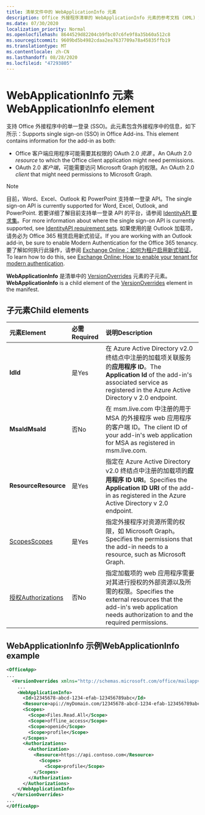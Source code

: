 ```yaml
---
title: 清单文件中的 WebApplicationInfo 元素
description: Office 外接程序清单的 WebApplicationInfo 元素的参考文档 (XML) 文件。
ms.date: 07/30/2020
localization_priority: Normal
ms.openlocfilehash: 8644529d82204cb9fbc07c6fe9f8a35b60a512c8
ms.sourcegitcommit: 9609bd5b4982cdaa2ea7637709a78a45835ffb19
ms.translationtype: MT
ms.contentlocale: zh-CN
ms.lasthandoff: 08/28/2020
ms.locfileid: "47293805"
---
```

# <a name="webapplicationinfo-element"></a><span data-ttu-id="1afd1-103">WebApplicationInfo 元素</span><span class="sxs-lookup"><span data-stu-id="1afd1-103">WebApplicationInfo element</span></span>

<span data-ttu-id="1afd1-104">支持 Office 外接程序中的单一登录 (SSO)。此元素包含外接程序中的信息，如下所示：</span><span class="sxs-lookup"><span data-stu-id="1afd1-104">Supports single sign-on (SSO) in Office Add-ins. This element contains information for the add-in as both:</span></span>

- <span data-ttu-id="1afd1-105">Office 客户端应用程序可能需要其权限的 OAuth 2.0 *资源* 。</span><span class="sxs-lookup"><span data-stu-id="1afd1-105">An OAuth 2.0 *resource* to which the Office client application might need permissions.</span></span>
- <span data-ttu-id="1afd1-106">OAuth 2.0 *客户端*，可能需要访问 Microsoft Graph 的权限。</span><span class="sxs-lookup"><span data-stu-id="1afd1-106">An OAuth 2.0 *client* that might need permissions to Microsoft Graph.</span></span>

> [!NOTE]
> <span data-ttu-id="1afd1-107">目前，Word、Excel、Outlook 和 PowerPoint 支持单一登录 API。</span><span class="sxs-lookup"><span data-stu-id="1afd1-107">The single sign-on API is currently supported for Word, Excel, Outlook, and PowerPoint.</span></span> <span data-ttu-id="1afd1-108">若要详细了解目前支持单一登录 API 的平台，请参阅 [IdentityAPI 要求集](/office/dev/add-ins/reference/requirement-sets/identity-api-requirement-sets)。</span><span class="sxs-lookup"><span data-stu-id="1afd1-108">For more information about where the single sign-on API is currently supported, see [IdentityAPI requirement sets](/office/dev/add-ins/reference/requirement-sets/identity-api-requirement-sets).</span></span> <span data-ttu-id="1afd1-109">如果使用的是 Outlook 加载项，请务必为 Office 365 租赁启用新式验证。</span><span class="sxs-lookup"><span data-stu-id="1afd1-109">If you are working with an Outlook add-in, be sure to enable Modern Authentication for the Office 365 tenancy.</span></span> <span data-ttu-id="1afd1-110">要了解如何执行此操作，请参阅 [Exchange Online：如何为租户启用新式验证](https://social.technet.microsoft.com/wiki/contents/articles/32711.exchange-online-how-to-enable-your-tenant-for-modern-authentication.aspx)。</span><span class="sxs-lookup"><span data-stu-id="1afd1-110">To learn how to do this, see [Exchange Online: How to enable your tenant for modern authentication](https://social.technet.microsoft.com/wiki/contents/articles/32711.exchange-online-how-to-enable-your-tenant-for-modern-authentication.aspx).</span></span>

<span data-ttu-id="1afd1-111">**WebApplicationInfo** 是清单中的 [VersionOverrides](versionoverrides.md) 元素的子元素。</span><span class="sxs-lookup"><span data-stu-id="1afd1-111">**WebApplicationInfo** is a child element of the [VersionOverrides](versionoverrides.md) element in the manifest.</span></span>  

## <a name="child-elements"></a><span data-ttu-id="1afd1-112">子元素</span><span class="sxs-lookup"><span data-stu-id="1afd1-112">Child elements</span></span>

|  <span data-ttu-id="1afd1-113">元素</span><span class="sxs-lookup"><span data-stu-id="1afd1-113">Element</span></span> |  <span data-ttu-id="1afd1-114">必需</span><span class="sxs-lookup"><span data-stu-id="1afd1-114">Required</span></span>  |  <span data-ttu-id="1afd1-115">说明</span><span class="sxs-lookup"><span data-stu-id="1afd1-115">Description</span></span>  |
|:-----|:-----|:-----|
|  <span data-ttu-id="1afd1-116">**Id**</span><span class="sxs-lookup"><span data-stu-id="1afd1-116">**Id**</span></span>    |  <span data-ttu-id="1afd1-117">是</span><span class="sxs-lookup"><span data-stu-id="1afd1-117">Yes</span></span>   |  <span data-ttu-id="1afd1-118">在 Azure Active Directory v2.0 终结点中注册的加载项关联服务的**应用程序 ID**。</span><span class="sxs-lookup"><span data-stu-id="1afd1-118">The **Application Id** of the add-in's associated service as registered in the Azure Active Directory v 2.0 endpoint.</span></span>|
|  <span data-ttu-id="1afd1-119">**MsaId**</span><span class="sxs-lookup"><span data-stu-id="1afd1-119">**MsaId**</span></span>    |  <span data-ttu-id="1afd1-120">否</span><span class="sxs-lookup"><span data-stu-id="1afd1-120">No</span></span>   |  <span data-ttu-id="1afd1-121">在 msm.live.com 中注册的用于 MSA 的外接程序 web 应用程序的客户端 ID。</span><span class="sxs-lookup"><span data-stu-id="1afd1-121">The client ID of your add-in's web application for MSA as registered in msm.live.com.</span></span>|
|  <span data-ttu-id="1afd1-122">**Resource**</span><span class="sxs-lookup"><span data-stu-id="1afd1-122">**Resource**</span></span>  |  <span data-ttu-id="1afd1-123">是</span><span class="sxs-lookup"><span data-stu-id="1afd1-123">Yes</span></span>   |  <span data-ttu-id="1afd1-124">指定在 Azure Active Directory v2.0 终结点中注册的加载项的**应用程序 ID URI**。</span><span class="sxs-lookup"><span data-stu-id="1afd1-124">Specifies the **Application ID URI** of the add-in as registered in the Azure Active Directory v 2.0 endpoint.</span></span>|
|  [<span data-ttu-id="1afd1-125">Scopes</span><span class="sxs-lookup"><span data-stu-id="1afd1-125">Scopes</span></span>](scopes.md)                |  <span data-ttu-id="1afd1-126">是</span><span class="sxs-lookup"><span data-stu-id="1afd1-126">Yes</span></span>  |  <span data-ttu-id="1afd1-127">指定外接程序对资源所需的权限，如 Microsoft Graph。</span><span class="sxs-lookup"><span data-stu-id="1afd1-127">Specifies the permissions that the add-in needs to a resource, such as Microsoft Graph.</span></span>  |
|  [<span data-ttu-id="1afd1-128">授权</span><span class="sxs-lookup"><span data-stu-id="1afd1-128">Authorizations</span></span>](authorizations.md)  |  <span data-ttu-id="1afd1-129">否</span><span class="sxs-lookup"><span data-stu-id="1afd1-129">No</span></span>   | <span data-ttu-id="1afd1-130">指定加载项的 web 应用程序需要对其进行授权的外部资源以及所需的权限。</span><span class="sxs-lookup"><span data-stu-id="1afd1-130">Specifies the external resources that the add-in's web application needs authorization to and the required permissions.</span></span>|

## <a name="webapplicationinfo-example"></a><span data-ttu-id="1afd1-131">WebApplicationInfo 示例</span><span class="sxs-lookup"><span data-stu-id="1afd1-131">WebApplicationInfo example</span></span>

```xml
<OfficeApp>
...
  <VersionOverrides xmlns="http://schemas.microsoft.com/office/mailappversionoverrides" xsi:type="VersionOverridesV1_0">
    ...
    <WebApplicationInfo>
      <Id>12345678-abcd-1234-efab-123456789abc</Id>
      <Resource>api://myDomain.com/12345678-abcd-1234-efab-123456789abc</Resource>
      <Scopes>
        <Scope>Files.Read.All</Scope>
        <Scope>offline_access</Scope>
        <Scope>openid</Scope>
        <Scope>profile</Scope>
      </Scopes>
      <Authorizations>
        <Authorization>
          <Resource>https://api.contoso.com</Resource>
            <Scopes>
              <Scope>profile</Scope>
          </Scopes>
        </Authorization>
      </Authorizations>
    </WebApplicationInfo>
  </VersionOverrides>
...
</OfficeApp>
```
